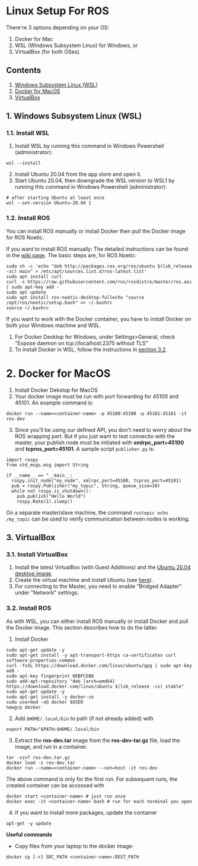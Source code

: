 # Linux Setup For ROS
There're 3 options depending on your OS: 
1. Docker for Mac
2. WSL (Windows Subsystem Linux) for Windows, or 
3. VirtualBox (for both OSes).

## Contents
1. [Windows Subsystem Linux (WSL)](#1-windows-subsystem-linux-wsl)
2. [Docker for MacOS](#2-docker-for-macos)
3. [VirtualBox](#3-virtualbox)

## 1. Windows Subsystem Linux (WSL)
### 1.1. Install WSL
1. Install WSL by running this command in Windows Powershell (administrator):
```
wsl --install
```
2. Install Ubuntu 20.04 from the app store and open it.
3. Start Ubuntu 20.04, then downgrade the WSL version to WSL1 by running this command in Windows Powershell (administrator):
```
# after starting Ubuntu at least once
wsl --set-version Ubuntu-20.04 1
```

### 1.2. Install ROS
You can install ROS manually or install Docker then pull the Docker image for ROS Noetic.

If you want to install ROS manually:
The detailed instructions can be found in the [wiki page](http://wiki.ros.org/noetic/Installation/Ubuntu). The basic steps are, for ROS Noetic:
```
sudo sh -c 'echo "deb http://packages.ros.org/ros/ubuntu $(lsb_release -sc) main" > /etc/apt/sources.list.d/ros-latest.list'
sudo apt install curl
curl -s https://raw.githubusercontent.com/ros/rosdistro/master/ros.asc | sudo apt-key add -
sudo apt update
sudo apt install ros-noetic-desktop-fullecho "source /opt/ros/noetic/setup.bash" >> ~/.bashrc
source ~/.bashrc
```

If you want to work with the Docker container, you have to install Docker on both your Windows machine and WSL.
1. For Docker Desktop for Windows, under Settings>General, check "Expose daemon on tcp://localhost:2375 without TLS"
2. To install Docker in WSL, follow the instructions in [section 3.2](#32-install-ros).

# 2. Docker for MacOS
1. Install Docker Dekstop for MacOS
2. Your docker image must be run with port forwarding for 45100 and 45101. An example command is:
```
docker run --name=<container-name> -p 45100:45100 -p 45101:45101 -it ros-dev
```
3. Since you'll be using our defined API, you don't need to worry about the ROS wrapping part. But if you just want to test connectio with the master, your publish node must be initiated with **xmlrpc_port=45100** and **tcpros_port=45101**. A sample script ```publisher.py``` is:
```
import rospy
from std_msgs.msg import String

if __name__ == "__main__:
  rospy.init_node("my_node", xmlrpc_port=45100, tcpros_port=45101)
  pub = rospy.Publisher("my_topic", String, queue_size=10)
  while not rospy.is_shutdown():
    pub.publish("Hello World")
    rospy.Rate(1).sleep()
```
On a separate master/slave machine, the command ```rostopic echo /my_topic``` can be used to verify communication between nodes is working.

## 3. VirtualBox
### 3.1. Install VirtualBox
1. Install the latest VirtualBox (with Guest Additions) and the [Ubuntu 20.04 desktop image](https://releases.ubuntu.com/20.04.5/).
2. Create the virtual machine and install Ubuntu (see [here](https://www.ktexperts.com/how-to-install-ubuntu-20-04-1-lts-on-windows-using-virtualbox/)).
3. For connecting to the Master, you need to enable "Bridged Adapter" under "Network" settings.

### 3.2. Install ROS
As with WSL, you can either install ROS manually or install Docker and pull the Docker image. This section describes how to do the latter.

1. Install Docker
```
sudo apt-get update -y
sudo apt-get install -y apt-transport-https ca-certificates curl software-properties-common
curl -fsSL https://download.docker.com/linux/ubuntu/gpg | sudo apt-key add -
sudo apt-key fingerprint 0EBFCD88
sudo add-apt-repository "deb [arch=amd64] https://download.docker.com/linux/ubuntu $(lsb_release -cs) stable"
sudo apt-get update -y
sudo apt-get install -y docker-ce
sudo usermod -aG docker $USER
newgrp docker
```
2. Add ```$HOME/.local/bin``` to path (if not already added) with
```
export PATH="$PATH:$HOME/.local/bin
```
3. Extract the **ros-dev.tar** image from the **ros-dev-tar.gz** file, load the image, and run in a container.
```
tar -xzvf ros-dev.tar.gz
docker load -i ros-dev.tar
docker run --name=<container-name> --net=host -it ros-dev
```
The above command is only for the first run. For subsequent runs, the created container can be accessed with
```
docker start <container-name> # just run once
docker exec -it <container-name> bash # run for each terminal you open
```
4. If you want to install more packages, update the container
```
apt-get -y update
```

**Useful commands**
- Copy files from your laptop to the docker image:
```
docker cp [-r] SRC_PATH <container-name>:DEST_PATH
```
